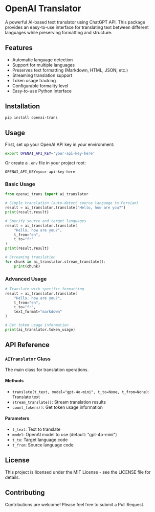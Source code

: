 # OpenAI Translator

A powerful AI-based text translator using ChatGPT API. This package provides an easy-to-use interface for translating text between different languages while preserving formatting and structure.

## Features

- Automatic language detection
- Support for multiple languages
- Preserves text formatting (Markdown, HTML, JSON, etc.)
- Streaming translation support
- Token usage tracking
- Configurable formality level
- Easy-to-use Python interface

## Installation

```bash
pip install openai-trans
```

## Usage

First, set up your OpenAI API key in your environment:

```bash
export OPENAI_API_KEY='your-api-key-here'
```

Or create a `.env` file in your project root:

```
OPENAI_API_KEY=your-api-key-here
```

### Basic Usage

```python
from openai_trans import ai_translator

# Simple translation (auto-detect source language to Persian)
result = ai_translator.translate("Hello, how are you?")
print(result.result)

# Specify source and target languages
result = ai_translator.translate(
    "Hello, how are you?",
    t_from="en",
    t_to="fr"
)
print(result.result)

# Streaming translation
for chunk in ai_translator.stream_translate():
    print(chunk)
```

### Advanced Usage

```python
# Translate with specific formatting
result = ai_translator.translate(
    "Hello, how are you?",
    t_from="en",
    t_to="fr",
    text_format="markdown"
)

# Get token usage information
print(ai_translator.token_usage)
```

## API Reference

### `AITranslator` Class

The main class for translation operations.

#### Methods

- `translate(t_text, model="gpt-4o-mini", t_to=None, t_from=None)`: Translate text
- `stream_translate()`: Stream translation results
- `count_tokens()`: Get token usage information

#### Parameters

- `t_text`: Text to translate
- `model`: OpenAI model to use (default: "gpt-4o-mini")
- `t_to`: Target language code
- `t_from`: Source language code

## License

This project is licensed under the MIT License - see the LICENSE file for details.

## Contributing

Contributions are welcome! Please feel free to submit a Pull Request. 